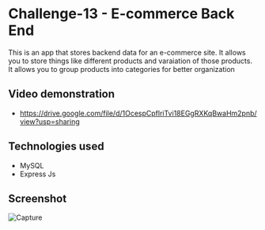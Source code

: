 # Challenge-13 - E-commerce Back End

This is an app that stores backend data for an e-commerce site. It allows you to store things like different products and varaiation of those products. It allows you to group products into categories for better organization

## Video demonstration
- https://drive.google.com/file/d/1OcespCpflriTvi18EGgRXKqBwaHm2pnb/view?usp=sharing

## Technologies used
- MySQL
- Express Js

## Screenshot


![Capture](https://user-images.githubusercontent.com/103340843/195744978-5974b88a-8b82-42a5-9f3f-5ec0d391d28b.PNG)

